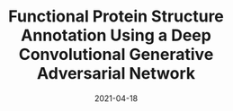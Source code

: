 ---
title: "Functional Protein Structure Annotation Using a Deep Convolutional Generative Adversarial Network"
collection: publications
category: preprints
permalink: /publication/ProteinGAN_2021
excerpt: #
date: 2021-04-18
venue: 'arXiv'
paperurl: 'https://arxiv.org/abs/2104.08969'
citation: 'Moyer, E., Winchell, J., Isozaki, I., Alparslan, Y., Halac, M., & Kim, E. (2021). Functional Protein Structure Annotation Using a Deep Convolutional Generative Adversarial Network. https://doi.org/10.48550/arxiv.2104.08969'
---